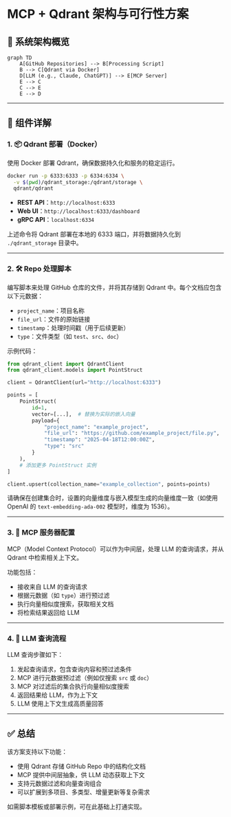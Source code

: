 # MCP + Qdrant 架构与可行性方案

## 🧱️ 系统架构概览

```mermaid
graph TD
    A[GitHub Repositories] --> B[Processing Script]
    B --> C[Qdrant via Docker]
    D[LLM (e.g., Claude, ChatGPT)] --> E[MCP Server]
    E --> C
    C --> E
    E --> D
```

---

## 🧺 组件详解

### 1. 📦 Qdrant 部署（Docker）

使用 Docker 部署 Qdrant，确保数据持久化和服务的稳定运行。

```bash
docker run -p 6333:6333 -p 6334:6334 \
  -v $(pwd)/qdrant_storage:/qdrant/storage \
  qdrant/qdrant
```

- **REST API**：`http://localhost:6333`
- **Web UI**：`http://localhost:6333/dashboard`
- **gRPC API**：`localhost:6334`

上述命令将 Qdrant 部署在本地的 6333 端口，并将数据持久化到 `./qdrant_storage` 目录中。

---

### 2. 🛠️ Repo 处理脚本

编写脚本来处理 GitHub 仓库的文件，并将其存储到 Qdrant 中。每个文档应包含以下元数据：

- `project_name`：项目名称
- `file_url`：文件的原始链接
- `timestamp`：处理时间戳（用于后续更新）
- `type`：文件类型（如 `test`、`src`、`doc`）

示例代码：

```python
from qdrant_client import QdrantClient
from qdrant_client.models import PointStruct

client = QdrantClient(url="http://localhost:6333")

points = [
    PointStruct(
        id=1,
        vector=[...],  # 替换为实际的嵌入向量
        payload={
            "project_name": "example_project",
            "file_url": "https://github.com/example_project/file.py",
            "timestamp": "2025-04-18T12:00:00Z",
            "type": "src"
        }
    ),
    # 添加更多 PointStruct 实例
]

client.upsert(collection_name="example_collection", points=points)
```

请确保在创建集合时，设置的向量维度与嵌入模型生成的向量维度一致（如使用 OpenAI 的 `text-embedding-ada-002` 模型时，维度为 1536）。

---

### 3. 🔌 MCP 服务器配置

MCP（Model Context Protocol）可以作为中间层，处理 LLM 的查询请求，并从 Qdrant 中检索相关上下文。

功能包括：

- 接收来自 LLM 的查询请求
- 根据元数据（如 `type`）进行预过滤
- 执行向量相似度搜索，获取相关文档
- 将检索结果返回给 LLM

---

### 4. 🧠 LLM 查询流程

LLM 查询步骤如下：

1. 发起查询请求，包含查询内容和预过滤条件
2. MCP 进行元数据预过滤（例如仅搜索 `src` 或 `doc`）
3. MCP 对过滤后的集合执行向量相似度搜索
4. 返回结果给 LLM，作为上下文
5. LLM 使用上下文生成高质量回答

---

## ✅ 总结

该方案支持以下功能：

- 使用 Qdrant 存储 GitHub Repo 中的结构化文档
- MCP 提供中间层抽象，供 LLM 动态获取上下文
- 支持元数据过滤和向量查询组合
- 可以扩展到多项目、多类型、增量更新等复杂需求

如需脚本模板或部署示例，可在此基础上打通实现。
